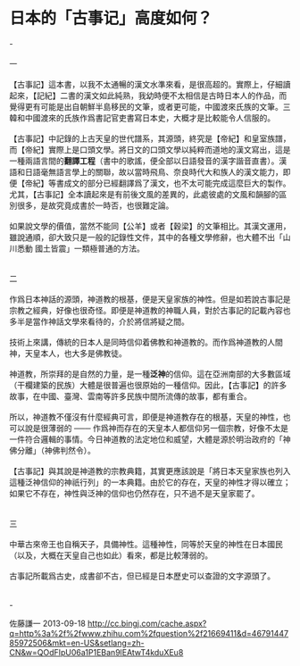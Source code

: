 # 日本的「古事记」高度如何？

<div class="zm-editable-content clearfix">-<br><br>一<br><br>【古事記】這本書，以我不太通暢的漢文水準來看，是很高超的。實際上，仔細讀起來，【記紀】二書的漢文如此純熟，我幼時便不太相信是古時日本人的作品，而覺得更有可能是出自朝鮮半島移民的文筆，或者更可能，中國渡來氏族的文筆。三韓和中國渡來的氏族作爲書記官吏書寫日本史，大概才是比較能令人信服的。<br><br>【古事記】中記錄的上古天皇的世代譜系，其源頭，終究是【帝紀】和皇室族譜，而【帝紀】實際上是口頭文學。將日文的口頭文學以純粹而道地的漢文寫出，這是一種兩語言間的<b>翻譯工程</b>（書中的歌謠，便全部以日語發音的漢字諧音直書）。漢語和日語毫無語言學上的關聯，故以當時飛鳥、奈良時代大和族人的漢文能力，即便【帝紀】等書成文的部分已經翻譯爲了漢文，也不太可能完成這麼巨大的製作。尤其，【古事記】全本讀起來是有前後文風的差異的，此處彼處的文風和韻腳的區別很多，是故究竟成書於一時否，也很難定論。<br><br>如果說文學的價值，當然不能同【公羊】或者【穀梁】的文筆相比。其漢文運用，雖說通順，卻大致只是一般的記錄性文件，其中的各種文學修辭，也大體不出「山川悉動 國土皆震」一類極普通的方法。<br><br><br>二<br><br>作爲日本神話的源頭，神道教的根基，便是天皇家族的神性。但是如若說古事記是宗教之經典，好像也很奇怪。即便是神道教的神職人員，對於古事記的記載內容也多半是當作神話文學來看待的，介於將信將疑之間。<br><br>技術上來講，傳統的日本人是同時信仰着佛教和神道教的。而作爲神道教的人間神，天皇本人，也大多是佛教徒。<br><br>神道教，所崇拜的是自然的力量，是一種<b>泛神</b>的信仰。這在亞洲南部的大多數區域（干欄建築的民族）大體是很普遍也很原始的一種信仰。因此，【古事記】的許多故事，在中國、臺灣、雲南等許多民族中間所流傳的故事，都有重合。<br><br>所以，神道教不僅沒有什麼經典可言，即便是神道教存在的根基，天皇的神性，也可以說是很薄弱的 ─── 作爲神而存在的天皇本人都信仰另一個宗教，好像不太是一件符合邏輯的事情。今日神道教的法定地位和威望，大體是源於明治政府的「神佛分離」（神佛判然令）。<br><br>【古事記】與其說是神道教的宗教典籍，其實更應該說是「將日本天皇家族也列入這種泛神信仰的神祇行列」的一本典籍。由於它的存在，天皇的神性才得以確立；如果它不存在，神性與泛神的信仰也仍然存在，只不過不是天皇家罷了。<br><br><br>三<br><br>中華古來帝王也自稱天子，具備神性。這種神性，同等於天皇的神性在日本國民（以及，大概在天皇自己也如此）看來，都是比較薄弱的。<br><br>古事記所載爲古史，成書卻不古，但已經是日本歷史可以查證的文字源頭了。<br><br><br>-</div>

佐藤謙一 2013-09-18 http://cc.bingj.com/cache.aspx?q=http%3a%2f%2fwww.zhihu.com%2fquestion%2f21669411&d=4679144785972506&mkt=en-US&setlang=zh-CN&w=QOdFIpU06a1P1EBan9lEAtwT4kduXEu8